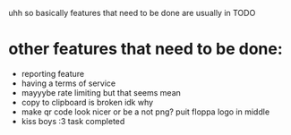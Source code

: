 uhh so basically features that need to be done are usually in TODO

# other features that need to be done:
  * reporting feature
  * having a terms of service
  * mayyybe rate limiting but that seems mean
  * copy to clipboard is broken idk why
  * make qr code look nicer or be a not png? puit floppa logo in middle
  * kiss boys :3 task completed
